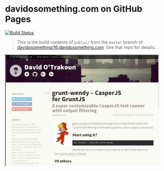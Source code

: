 # davidosomething.com on GitHub Pages

[![Build Status][travisMasterBadge]][travisLink]

> This is the build contents of `public/` from the `master` branch of
> [davidosomething/16.davidosomething.com][upstreamLink].
> See that repo for details.

[![screenshot][screenshot]][screenshot]


[screenshot]:    https://raw.githubusercontent.com/davidosomething/16.davidosomething.com/dev/meta/screenshot.jpg
[upstreamBadge]: https://img.shields.io/badge/upstream-GitHub-lightgrey.svg
[upstreamLink]:  https://github.com/davidosomething/16.davidosomething.com
[travisLink]: https://travis-ci.org/davidosomething/16.davidosomething.com
[travisMasterBadge]: https://travis-ci.org/davidosomething/16.davidosomething.com.svg?branch=master
